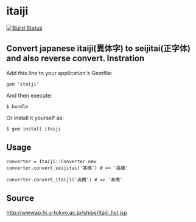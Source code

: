 # itaiji

[![Build Status](https://travis-ci.org/camelmasa/itaiji.png)](https://travis-ci.org/camelmasa/itaiji)


Convert japanese itaiji(異体字) to seijitai(正字体) and also reverse convert.
Instration
----------

Add this line to your application's Gemfile:

    gem 'itaiji'

And then execute:

    $ bundle

Or install it yourself as:

    $ gem install itaiji

Usage
-----

```
converter = Itaiji::Converter.new
converter.convert_seijitai('髙橋') # => '高橋'

converter.convert_itaiji('高橋') # => '髙橋'
```

Source
------
http://wwwap.hi.u-tokyo.ac.jp/ships/itaiji_list.jsp
